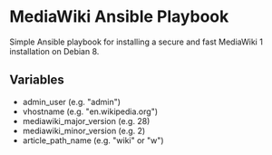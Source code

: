 MediaWiki Ansible Playbook
==========================

Simple Ansible playbook for installing a secure and fast MediaWiki 1 installation on Debian 8.

Variables
---------

- admin_user (e.g. "admin")
- vhostname (e.g. "en.wikipedia.org")
- mediawiki_major_version (e.g. 28)
- mediawiki_minor_version (e.g. 2)
- article_path_name (e.g. "wiki" or "w")
